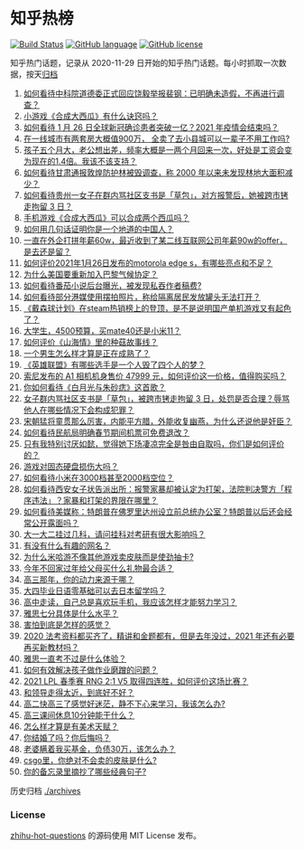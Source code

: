 # 知乎热榜
[![Build Status](https://github.com/ToWeLong/zhihu-hot-questions/workflows/CI/badge.svg)](https://github.com/ToWeLong/zhihu-hot-questions/actions)
[![GitHub language](https://img.shields.io/badge/language-golang-orange.svg)](https://golang.org/)
[![GitHub license](https://img.shields.io/github/license/ToWeLong/zhihu-hot-questions)](https://github.com/ToWeLong/zhihu-hot-questions/blob/main/LICENSE)

知乎热门话题，记录从 2020-11-29 日开始的知乎热门话题。每小时抓取一次数据，按天[归档](./archives)

<!-- BEGIN -->

1. [如何看待中科院道德委正式回应饶毅举报裴钢：已明确未造假，不再进行调查？](https://www.zhihu.com/question/441317727)
1. [小游戏《合成大西瓜》有什么诀窍吗？](https://www.zhihu.com/question/440727080)
1. [如何看待 1 月 26 日全球新冠确诊患者突破一亿？2021 年疫情会结束吗？](https://www.zhihu.com/question/441055229)
1. [在一线城市有两套房大概值900万， 全卖了去小县城可以一辈子不用工作吗?](https://www.zhihu.com/question/440901670)
1. [孩子五个月大，老公想出差，频率大概是一两个月回来一次，好处是工资会变为现在的1.4倍。我该不该支持？](https://www.zhihu.com/question/441236540)
1. [如何看待甘肃通报敦煌防护林被毁调查，称 2000 年以来未发现林地大面积减少？](https://www.zhihu.com/question/441237661)
1. [如何看待贵州一女子在群内骂社区支书是「草包」，对方报警后，她被跨市铐走拘留 3 日？](https://www.zhihu.com/question/441235726)
1. [手机游戏《合成大西瓜》可以合成两个西瓜吗？](https://www.zhihu.com/question/440715965)
1. [如何用几句话证明你是一个地道的中国人？](https://www.zhihu.com/question/403427782)
1. [一直在外企打拼年薪60w，最近收到了某二线互联网公司年薪90w的offer，是去还是留？](https://www.zhihu.com/question/440723216)
1. [如何评价2021年1月26日发布的motorola edge s，有哪些亮点和不足？](https://www.zhihu.com/question/441336221)
1. [为什么美国要重新加入巴黎气候协定？](https://www.zhihu.com/question/440591050)
1. [如何看待番茄小说后台曝光，被发现私吞作者稿费?](https://www.zhihu.com/question/441218199)
1. [如何看待部分港媒使用摆拍照片，称给隔离居民发放罐头无法打开？](https://www.zhihu.com/question/441224754)
1. [《戴森球计划》在steam热销榜上的登顶，是不是说明国产单机游戏又有起色了？](https://www.zhihu.com/question/441254136)
1. [大学生，4500预算，买mate40还是小米11？](https://www.zhihu.com/question/436615199)
1. [如何评价《山海情》里的种菇故事线？](https://www.zhihu.com/question/440480864)
1. [一个男生怎么样才算是正在成熟了？](https://www.zhihu.com/question/431134549)
1. [《英雄联盟》有哪些选手是一个人毁了四个人的梦？](https://www.zhihu.com/question/440422370)
1. [索尼发布的 A1 相机机身售价 47999 元，如何评价这一价格，值得购买吗？](https://www.zhihu.com/question/441362784)
1. [你如何看待《白月光与朱砂痣》这首歌？](https://www.zhihu.com/question/438545149)
1. [女子群内骂社区支书是「草包」，被跨市铐走拘留 3 日，处罚是否合理？辱骂他人在哪些情况下会构成犯罪？](https://www.zhihu.com/question/441237830)
1. [宋朝猛将童贯那么厉害，内能平方腊，外能收复幽燕，为什么还说他是奸臣？](https://www.zhihu.com/question/440800572)
1. [如何看待民航局明确春节期间机票可免费退改？](https://www.zhihu.com/question/441269193)
1. [只有我特别讨厌如懿，觉得她下场凄凉完全是咎由自取吗，你们是如何评价的？](https://www.zhihu.com/question/298071572)
1. [游戏对固态硬盘损伤大吗？](https://www.zhihu.com/question/409083424)
1. [如何看待小米在3000档甚至2000档空位？](https://www.zhihu.com/question/440997091)
1. [如何看待西安女子状告派出所：报警家暴却被认定为打架，法院判决警方「程序违法」？家暴和打架的界限在哪里？](https://www.zhihu.com/question/441245085)
1. [如何看待美媒称：特朗普在佛罗里达州设立前总统办公室？特朗普以后还会经常公开露面吗？](https://www.zhihu.com/question/441232671)
1. [大一大二挂过几科，请问挂科对考研有很大影响吗？](https://www.zhihu.com/question/439945006)
1. [有没有什么有趣的网名？](https://www.zhihu.com/question/267396088)
1. [为什么米哈游不像其他游戏卖皮肤而是使劲抽卡?](https://www.zhihu.com/question/421501822)
1. [今年不回家过年给父母买什么礼物最合适？](https://www.zhihu.com/question/441097106)
1. [高三那年，你的动力来源于哪？](https://www.zhihu.com/question/440570445)
1. [大四毕业日语零基础可以去日本留学吗？](https://www.zhihu.com/question/329973423)
1. [高中走读，自己总是喜欢玩手机，我应该怎样才能努力学习？](https://www.zhihu.com/question/441020479)
1. [雅思七分具体是什么水平？](https://www.zhihu.com/question/62020354)
1. [害怕到底是怎样的感觉？](https://www.zhihu.com/question/293272307)
1. [2020 法考资料都买齐了，精讲和金题都有，但是去年没过，2021 年还有必要再买新教材吗？](https://www.zhihu.com/question/440455428)
1. [雅思一直考不过是什么体验？](https://www.zhihu.com/question/287294817)
1. [如何有效解决孩子做作业磨蹭的问题？](https://www.zhihu.com/question/435357740)
1. [2021 LPL 春季赛 RNG 2:1 V5 取得四连胜，如何评价这场比赛？](https://www.zhihu.com/question/441287196)
1. [和领导走得太近，到底好不好？](https://www.zhihu.com/question/435265697)
1. [高二快高三了感觉好迷茫，静不下心来学习，我该怎么办?](https://www.zhihu.com/question/440775652)
1. [高三课间休息10分钟能干什么？](https://www.zhihu.com/question/440423626)
1. [怎么样才算是有美术天赋？](https://www.zhihu.com/question/376775063)
1. [你结婚了吗？你后悔吗？](https://www.zhihu.com/question/355120977)
1. [老婆瞒着我买基金，负债30万，该怎么办？](https://www.zhihu.com/question/439118642)
1. [csgo里，你绝对不会卖的皮肤是什么?](https://www.zhihu.com/question/433213466)
1. [你的备忘录里摘抄了哪些经典句子?](https://www.zhihu.com/question/433974178)

<!-- END -->

历史归档 [./archives](./archives)


### License
[zhihu-hot-questions](https://github.com/towelong/zhihu-hot-questions) 的源码使用 MIT License 发布。